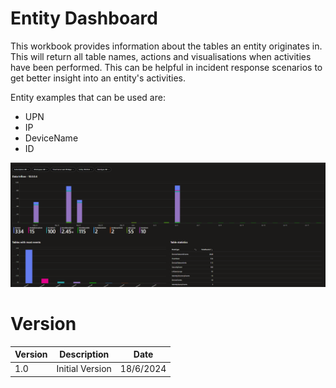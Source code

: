 # Entity Dashboard
This workbook provides information about the tables an entity originates in. This will return all table names, actions and visualisations when activities have been performed. This can be helpful in incident response scenarios to get better insight into an entity's activities.

Entity examples that can be used are:
- UPN
- IP
- DeviceName
- ID

![Alt text](./Images/Workbook.png)

# Version
| Version | Description | Date |
| ------- | ---------- | ----- |
| 1.0 | Initial Version | 18/6/2024 |